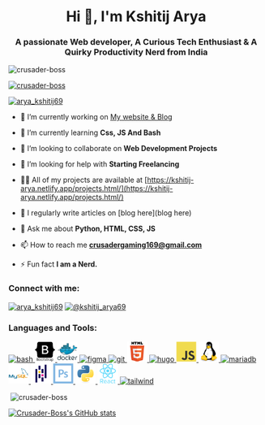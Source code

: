 <h1 align="center">Hi 👋, I'm Kshitij Arya</h1>
<h3 align="center">A passionate Web developer, A Curious Tech Enthusiast & A Quirky Productivity Nerd from India</h3>

<p align="left"> <img src="https://komarev.com/ghpvc/?username=crusader-boss&label=Profile%20views&color=e00b7c&style=plastic" alt="crusader-boss" /> </p>

<p align="left"> <a href="https://github.com/ryo-ma/github-profile-trophy"><img src="https://github-profile-trophy.vercel.app/?username=crusader-boss" alt="crusader-boss" /></a> </p>

<p align="left"> <a href="https://twitter.com/arya_kshitij69" target="blank"><img src="https://img.shields.io/twitter/follow/arya_kshitij69?logo=twitter&style=for-the-badge" alt="arya_kshitij69" /></a> </p>

- 🔭 I’m currently working on [My website & Blog](https://kshitij-arya.netlify.app/)

- 🌱 I’m currently learning **Css, JS And Bash**

- 👯 I’m looking to collaborate on **Web Development Projects**

- 🤝 I’m looking for help with **Starting Freelancing**

- 👨‍💻 All of my projects are available at [https://kshitij-arya.netlify.app/projects.html/](https://kshitij-arya.netlify.app/projects.html/)

- 📝 I regularly write articles on [blog here](blog here)

- 💬 Ask me about **Python, HTML, CSS, JS**

- 📫 How to reach me **crusadergaming169@gmail.com**

- ⚡ Fun fact **I am a Nerd.**

<h3 align="left">Connect with me:</h3>
<p align="left">
<a href="https://twitter.com/arya_kshitij69" target="blank"><img align="center" src="https://raw.githubusercontent.com/rahuldkjain/github-profile-readme-generator/master/src/images/icons/Social/twitter.svg" alt="arya_kshitij69" height="30" width="40" /></a>
<a href="https://youtube.com/@Kshitij_Arya69" target="blank"><img align="center" src="https://raw.githubusercontent.com/rahuldkjain/github-profile-readme-generator/master/src/images/icons/Social/youtube.svg" alt="@kshitij_arya69" height="30" width="40" /></a>
</p>

<h3 align="left">Languages and Tools:</h3>
<p align="left"> <a href="https://www.gnu.org/software/bash/" target="_blank" rel="noreferrer"> <img src="https://www.vectorlogo.zone/logos/gnu_bash/gnu_bash-icon.svg" alt="bash" width="40" height="40"/> </a> <a href="https://getbootstrap.com" target="_blank" rel="noreferrer"> <img src="https://raw.githubusercontent.com/devicons/devicon/master/icons/bootstrap/bootstrap-plain-wordmark.svg" alt="bootstrap" width="40" height="40"/> </a> <a href="https://www.docker.com/" target="_blank" rel="noreferrer"> <img src="https://raw.githubusercontent.com/devicons/devicon/master/icons/docker/docker-original-wordmark.svg" alt="docker" width="40" height="40"/> </a> <a href="https://www.figma.com/" target="_blank" rel="noreferrer"> <img src="https://www.vectorlogo.zone/logos/figma/figma-icon.svg" alt="figma" width="40" height="40"/> </a> <a href="https://git-scm.com/" target="_blank" rel="noreferrer"> <img src="https://www.vectorlogo.zone/logos/git-scm/git-scm-icon.svg" alt="git" width="40" height="40"/> </a> <a href="https://www.w3.org/html/" target="_blank" rel="noreferrer"> <img src="https://raw.githubusercontent.com/devicons/devicon/master/icons/html5/html5-original-wordmark.svg" alt="html5" width="40" height="40"/> </a> <a href="https://gohugo.io/" target="_blank" rel="noreferrer"> <img src="https://api.iconify.design/logos-hugo.svg" alt="hugo" width="40" height="40"/> </a> <a href="https://developer.mozilla.org/en-US/docs/Web/JavaScript" target="_blank" rel="noreferrer"> <img src="https://raw.githubusercontent.com/devicons/devicon/master/icons/javascript/javascript-original.svg" alt="javascript" width="40" height="40"/> </a> <a href="https://www.linux.org/" target="_blank" rel="noreferrer"> <img src="https://raw.githubusercontent.com/devicons/devicon/master/icons/linux/linux-original.svg" alt="linux" width="40" height="40"/> </a> <a href="https://mariadb.org/" target="_blank" rel="noreferrer"> <img src="https://www.vectorlogo.zone/logos/mariadb/mariadb-icon.svg" alt="mariadb" width="40" height="40"/> </a> <a href="https://www.mysql.com/" target="_blank" rel="noreferrer"> <img src="https://raw.githubusercontent.com/devicons/devicon/master/icons/mysql/mysql-original-wordmark.svg" alt="mysql" width="40" height="40"/> </a> <a href="https://pandas.pydata.org/" target="_blank" rel="noreferrer"> <img src="https://raw.githubusercontent.com/devicons/devicon/2ae2a900d2f041da66e950e4d48052658d850630/icons/pandas/pandas-original.svg" alt="pandas" width="40" height="40"/> </a> <a href="https://www.photoshop.com/en" target="_blank" rel="noreferrer"> <img src="https://raw.githubusercontent.com/devicons/devicon/master/icons/photoshop/photoshop-line.svg" alt="photoshop" width="40" height="40"/> </a> <a href="https://www.python.org" target="_blank" rel="noreferrer"> <img src="https://raw.githubusercontent.com/devicons/devicon/master/icons/python/python-original.svg" alt="python" width="40" height="40"/> </a> <a href="https://reactjs.org/" target="_blank" rel="noreferrer"> <img src="https://raw.githubusercontent.com/devicons/devicon/master/icons/react/react-original-wordmark.svg" alt="react" width="40" height="40"/> </a> <a href="https://tailwindcss.com/" target="_blank" rel="noreferrer"> <img src="https://www.vectorlogo.zone/logos/tailwindcss/tailwindcss-icon.svg" alt="tailwind" width="40" height="40"/> </a> </p>

<p>&nbsp;<img align="center" src="https://github-readme-stats.vercel.app/api?username=Crusader-Boss" alt="crusader-boss" /></p>

[![Crusader-Boss's GitHub stats](https://github-readme-stats.vercel.app/api?username=Crusader-Boss)](https://github.com/Crusader-Boss/github-readme-stats)

